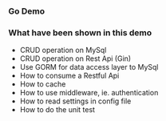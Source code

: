 ### Go Demo


### What have been shown in this demo
- CRUD operation on MySql
- CRUD operation on Rest Api (Gin) 
- Use GORM for data access layer to MySql
- How to consume a Restful Api
- How to cache
- How to use middleware, ie. authentication
- How to read settings in config file
- How to do the unit test
